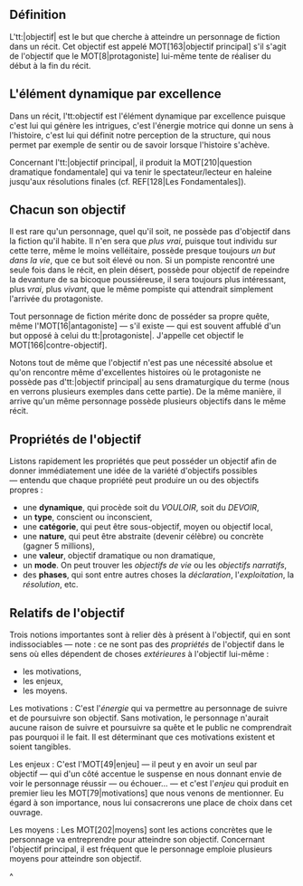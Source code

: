<!-- Page: Introduction -->


## Définition

L'tt:|objectif| est le but que cherche à atteindre un personnage de fiction dans un récit. Cet objectif est appelé MOT[163|objectif principal] s'il s'agit de l'objectif que le MOT[8|protagoniste] lui-même tente de réaliser du début à la fin du récit.

## L'élément dynamique par excellence

Dans un récit, l'tt:objectif est l'élément dynamique par excellence puisque c'est lui qui génère les intrigues, c'est l'énergie motrice qui donne un sens à l'histoire, c'est lui qui définit notre perception de la structure, qui nous permet par exemple de sentir ou de savoir lorsque l'histoire s'achève. 

Concernant l'tt:|objectif principal|, il produit la MOT[210|question dramatique fondamentale] qui va tenir le spectateur/lecteur en haleine jusqu'aux résolutions finales (cf. REF[128|Les Fondamentales]).

## Chacun son objectif

Il est rare qu'un personnage, quel qu'il soit, ne possède pas d'objectif dans la fiction qu'il habite. Il n'en sera que *plus vrai*, puisque tout individu sur cette terre, même le moins velléitaire, possède presque toujours *un but dans la vie*, que ce but soit élevé ou non. Si un pompiste rencontré une seule fois dans le récit, en plein désert, possède pour objectif de repeindre la devanture de sa bicoque poussiéreuse, il sera toujours plus intéressant, plus *vrai*, plus *vivant*, que le même pompiste qui attendrait simplement l'arrivée du protagoniste.

Tout personnage de fiction mérite donc de posséder sa propre quête, même l'MOT[16|antagoniste] — s'il existe — qui est souvent affublé d'un but opposé à celui du tt:|protagoniste|. J'appelle cet objectif le MOT[166|contre-objectif].

Notons tout de même que l'objectif n'est pas une nécessité absolue et qu'on rencontre même d'excellentes histoires où le protagoniste ne possède pas d'tt:|objectif principal| au sens dramaturgique du terme (nous en verrons plusieurs exemples dans cette partie). De la même manière, il arrive qu'un même personnage possède plusieurs objectifs dans le même récit.


## Propriétés de l'objectif

Listons rapidement les propriétés que peut posséder un objectif afin de donner immédiatement une idée de la variété d'objectifs possibles — entendu que chaque propriété peut produire un ou des objectifs propres :

* une **dynamique**, qui procède soit du *VOULOIR*, soit du *DEVOIR*,
* un **type**, conscient ou inconscient,
* une **catégorie**, qui peut être sous-objectif, moyen ou objectif local,
* une **nature**, qui peut être abstraite (devenir célèbre) ou concrète (gagner 5 millions),
* une **valeur**, objectif dramatique ou non dramatique,
* un **mode**. On peut trouver les *objectifs de vie* ou les *objectifs narratifs*,
* des **phases**, qui sont entre autres choses la *déclaration*, l'*exploitation*, la *résolution*, etc.


## Relatifs de l'objectif

Trois notions importantes sont à relier dès à présent à l'objectif, qui en sont indissociables — note : ce ne sont pas des *propriétés* de l'objectif dans le sens où elles dépendent de choses *extérieures* à l'objectif lui-même :

* les motivations,
* les enjeux,
* les moyens.

Les motivations
: C'est l'*énergie* qui va permettre au personnage de suivre et de poursuivre son objectif. Sans motivation, le personnage n'aurait aucune raison de suivre et poursuivre sa quête et le public ne comprendrait pas pourquoi il le fait. Il est déterminant que ces motivations existent et soient tangibles.

Les enjeux
: C'est l'MOT[49|enjeu] — il peut y en avoir un seul par objectif — qui d'un côté accentue le suspense en nous donnant envie de voir le personnage réussir — ou échouer… — et c'est l'*enjeu* qui produit en premier lieu les MOT[79|motivations] que nous venons de mentionner. Eu égard à son importance, nous lui consacrerons une place de choix dans cet ouvrage.

Les moyens
: Les MOT[202|moyens] sont les actions concrètes que le personnage va entreprendre pour atteindre son objectif. Concernant l'objectif principal, il est fréquent que le personnage emploie plusieurs moyens pour atteindre son objectif.

^
